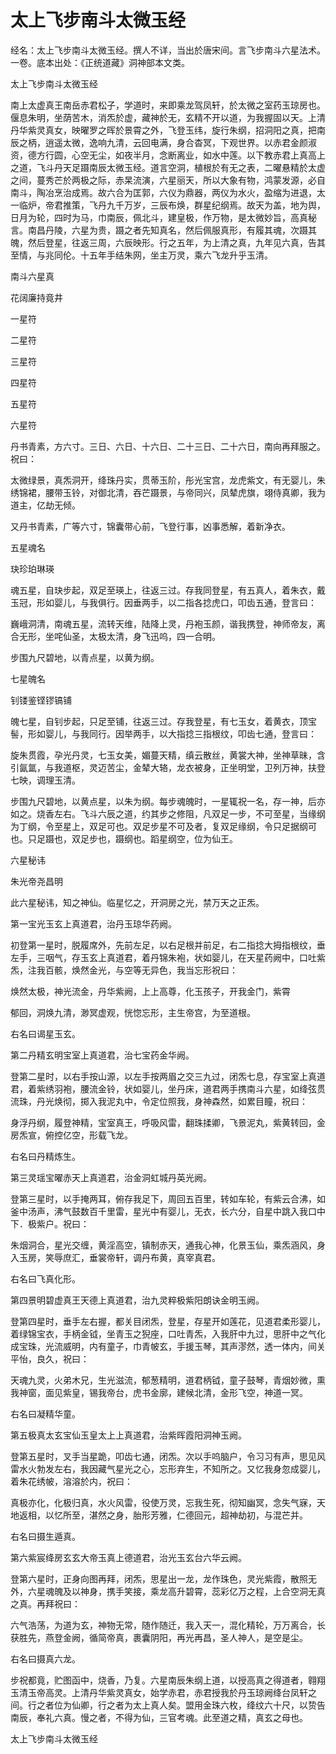 # 太上飞步南斗太微玉经

经名：太上飞步南斗太微玉经。撰人不详，当出於唐宋间。言飞步南斗六星法术。一卷。底本出处：《正统道藏》洞神部本文类。

太上飞步南斗太微玉经

南上太虚真王南岳赤君松子，学道时，来即乘龙驾凤轩，於太微之室药玉琼房也。偃息朱明，坐荫苦木，消炁於虚，藏神於无，玄精不开以道，为我握固以天。上清丹华紫灵真女，映曜罗之晖於景霄之外，飞登玉纬，旋行朱纲，招洞阳之真，把南辰之柄，逍遥太微，逸响九清，云回电满，身合杳冥，下观世界。以赤君金颜淑资，德方行圆，心空无尘，如夜半月，念断离业，如水中莲。以下教赤君上真高上之道，飞斗丹天足蹑南辰太微玉经。道言空洞，植根於有无之表，二曜悬精於太虚之间，蔓秀芒於两极之际，赤杲流演，六星丽天，所以大象有物，鸿蒙发源，必自南斗，陶冶烹治成焉。故六合为匡郭，六仪为鼎器，两仪为水火，盈缩为进退，太一临炉，帝君推策，飞丹九千万岁，三辰布焕，群星纪纲焉。故天为盖，地为舆，日月为轮，四时为马，巾南辰，佩北斗，建皇极，作万物，是太微妙旨，高真秘言。南昌丹陵，六星为贵，蹑之者先知真名，然后佩服真形，有履其魂，次蹑其魄，然后登星，往返三周，六辰映形。行之五年，为上清之真，九年见六真，告其至情，与兆同伦。十五年手结朱网，坐主万灵，乘六飞龙升乎玉清。

南斗六星真

花阔廉持竟井

一星符

二星符

三星符

四星符

五星符

六星符

丹书青素，方六寸。三日、六日、十六日、二十三日、二十六日，南向再拜服之。祝曰：

太微绿景，真炁洞开，绛珠丹实，贯蒂玉阶，彤光宝宫，龙虎紫文，有无婴儿，朱绣锦裙，腰带玉铃，对御北清，吞芒蹑景，与帝同兴，凤辇虎旗，翊侍真卿，我为道主，亿劫无倾。

又丹书青素，广等六寸，锦囊带心前，飞登行事，凶事悉解，着新净衣。

五星魂名

玦珍珀琳瑛

魂五星，自玦步起，双足至瑛上，往返三过。存我同登星，有五真人，着朱衣，戴玉冠，形如婴儿，与我俱行。因垂两手，以二指各捻虎口，叩齿五通，登言曰：

巍峨洞清，南魂五星，流转天维，陆降上灵，丹袍玉颜，谐我携登，神师帝友，离合无形，坐咤仙圣，太极太清，身飞迅呜，四一合明。

步围九尺碧地，以青点星，以黄为纲。

七星魄名

钊镂鉴铿镠镐铺

魄七星，自钊步起，只足至铺，往返三过。存我登星，有七玉女，着黄衣，顶宝髻，形如婴儿，与我同行。因举两手，以大指捻三指根纹，叩齿七通，登言曰：

旋朱贯霞，孕光丹灵，七玉女美，媚蔓天精，缜云散丝，黄裳大神，坐神草昧，含引氤氲，与我道枢，灵迈苦尘，金辇大辂，龙衣被身，正坐明堂，卫列万神，扶登七映，调理玉清。

步围九尺碧地，以黄点星，以朱为纲。每步魂魄时，一星辄祝一名，存一神，后亦如之。烧香左右。飞斗六辰之道，约其步之修阻，凡双足一步，不可至星，当缘纲为丁纲，令至星上，双足可也。双足步星不可及者，复双足缘纲，令只足据纲可也。只足蹑也，双足步也，蹑纲也。蹈星纲空，位为仙王。

六星秘讳

朱光帝尧昌明

此六星秘讳，知之神仙。临星忆之，开洞房之光，禁万天之正炁。

第一宝光玉玄上真道君，治丹玉琼华药阙。

初登第一星时，脱履席外，先前左足，以右足根并前足，右二指捻大拇指根纹，垂左手，三咽气，存玉玄上真道君，着丹锦朱袍，状如婴儿，在天星药阙中，口吐紫炁，注我百骸，焕然金光，与空等无异色，我当忘形祝曰：

焕然太极，神光流金，丹华紫阙，上上高尊，化玉孩子，开我金门，紫霄

郁回，洞焕九清，渺冥虚观，恍惚忘形，主生帝宫，为至道根。

右名曰谒星玉玄。

第二丹精玄明宝室上真道君，治七宝药金华阙。

登第二星时，以右手按山源，以左手按两眉之交三九过，闭炁七息，存宝室上真道君，着紫绣羽袍，腰流金铃，状如婴儿，坐丹床，道君两手携南斗六星，如绛弦贯流珠，丹光焕彻，掷入我泥丸中，令定位照我，身神森然，如累目瞳，祝曰：

身浮丹纲，履登神精，宝室真王，呼吸风雷，翻珠揉卿，飞景泥丸，紫黄转回，金房炁宣，俯控亿空，形载飞龙。

右名曰丹精炼生。

第三灵瑶宝曜赤天上真道君，治金洞虹城丹英光阙。

登第三星时，以手掩两耳，俯存我足下，周回五百里，转如车轮，有紫云合沸，如釜中汤声，沸气鼓数百千里雷，星光中有婴儿，无衣，长六分，自星中跳入我口中下．极紫户。祝曰：

朱烟洞合，星光交缠，黄淫高空，镇制赤天，通我心神，化景玉仙，乘炁涵风，身入玉房，笑辱庶汇，垂裳帝轩，调丹布黄，真宰真君。

右名曰飞真化形。

第四景明碧虚真王天德上真道君，治九灵粹极紫阳朗诀金明玉阙。

登第四星时，垂手左右握，都关目闭炁，登星，存星开如莲花，见道君柔形婴儿，着绿锦宝衣，手柄金钺，坐青玉之猊座，口吐青炁，入我肝中九过，思肝中之气化成宝珠，光流威明，内有童子，巾青帔玄，手援玉琴，其声漻然，透一体内，间关平怡，良久，祝曰：

天魂九灵，火弟木兄，生光滋流，郁葱精明，道君柄钺，童子鼓琴，青烟妙微，熏我神窗，面见紫皇，锡我帝台，虎书金廓，建候北清，金形飞空，神道一冥。

右名曰凝精华童。

第五极真太玄宝仙玉皇太上上真道君，治紫晖霞阳洞神玉阙。

登第五星时，叉手当星跪，叩齿七通，闭炁。次以手呜脑户，令习习有声，思见风雷水火勃发左右，我因藏气星光之心，忘形弃生，不知所之。又忆我身忽成婴儿，着朱花绣帔，溶溶於内，祝曰：

真极亦化，化极归真，水火风雷，役使万灵，忘我生死，彻知幽冥，念失气寐，天地返相，以忆所至，湛然之身，胎形芳雅，仁德回元，超神劫初，与混芒并。

右名曰摄生遁真。

第六紫宸绛房玄玄大帝玉真上德道君，治光玉玄台六华云阙。

登第六星时，正身向图再拜，闭炁，思星出一龙，龙作珠色，灵光紫霞，散照无外，六星魂魄及以神身，携手笑接，乘龙高升碧霄，蕊彩亿万之程，上合空洞无真之真。再拜祝曰：

六气浩荡，为道为玄，神物无常，随作随迁，我入天一，混化精轮，万万离合，长获胜先，燕登金阙，循简帝真，裹囊阴阳，再光再昌，圣人神人，是空是尘。

右名曰摄真六龙。

步祝都竟，贮图函中，烧香，乃复。六星南辰朱纲上道，以授高真之得道者，翱翔玉清玉帝高灵。上清丹华紫灵真女，始学赤君，赤君授我於丹玉琼阙绛台凤轩之间。行之者位为仙卿，行之者为太上真人矣。盟用金珠六枚，绛纹六十尺，以贽告南辰，奉礼六真。慢之者，不得为仙，三官考魂。此至道之精，真玄之母也。

太上飞步南斗太微玉经
